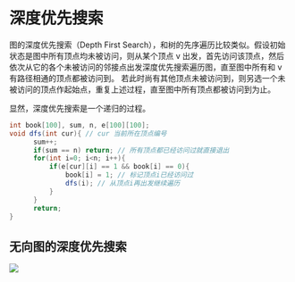 # 深度优先搜索

图的深度优先搜索（Depth First Search），和树的先序遍历比较类似。假设初始状态是图中所有顶点均未被访问，则从某个顶点 v 出发，首先访问该顶点，然后依次从它的各个未被访问的邻接点出发深度优先搜索遍历图，直至图中所有和 v 有路径相通的顶点都被访问到。 若此时尚有其他顶点未被访问到，则另选一个未被访问的顶点作起始点，重复上述过程，直至图中所有顶点都被访问到为止。

显然，深度优先搜索是一个递归的过程。

```java
int book[100], sum, n, e[100][100];
void dfs(int cur){ // cur 当前所在顶点编号
      sum++;
      if(sum == n) return; // 所有顶点都已经访问过就直接退出
      for(int i=0; i<n; i++){
          if(e[cur][i] == 1 && book[i] == 0){
              book[i] = 1; // 标记顶点i已经访问过
              dfs(i); // 从顶点i再出发继续遍历
          }
      }
      return;
}
```

## 无向图的深度优先搜索

![](https://i.postimg.cc/GpX6SqFm/image.png)
